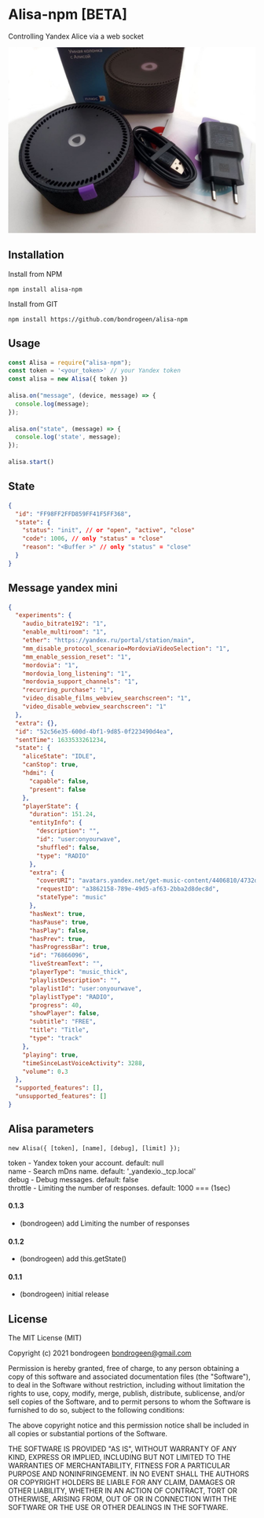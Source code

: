 # Alisa-npm [BETA]

Controlling Yandex Alice via a web socket

![image](https://raw.githubusercontent.com/bondrogeen/alisa-npm/main/images/image.jpg)

## Installation
Install from NPM
```
npm install alisa-npm
```
Install from GIT
```
npm install https://github.com/bondrogeen/alisa-npm
```

## Usage
```javascript
const Alisa = require("alisa-npm");
const token = '<your_token>' // your Yandex token
const alisa = new Alisa({ token })

alisa.on("message", (device, message) => {
  console.log(message);
});

alisa.on("state", (message) => {
  console.log('state', message);
});

alisa.start()

```
## State
```JSON
{ 
  "id": "FF98FF2FFD859FF41F5FF368", 
  "state": { 
    "status": "init", // or "open", "active", "close"
    "code": 1006, // only "status" = "close"
    "reason": "<Buffer >" // only "status" = "close"
  } 
}
```

## Message yandex mini
```JSON
{
  "experiments": {
    "audio_bitrate192": "1",
    "enable_multiroom": "1",
    "ether": "https://yandex.ru/portal/station/main",
    "mm_disable_protocol_scenario=MordoviaVideoSelection": "1",
    "mm_enable_session_reset": "1",
    "mordovia": "1",
    "mordovia_long_listening": "1",
    "mordovia_support_channels": "1",
    "recurring_purchase": "1",
    "video_disable_films_webview_searchscreen": "1",
    "video_disable_webview_searchscreen": "1"
  },
  "extra": {},
  "id": "52c56e35-600d-4bf1-9d85-0f223490d4ea",
  "sentTime": 1633533261234,
  "state": {
    "aliceState": "IDLE",
    "canStop": true,
    "hdmi": {
      "capable": false,
      "present": false
    },
    "playerState": {
      "duration": 151.24,
      "entityInfo": {
        "description": "",
        "id": "user:onyourwave",
        "shuffled": false,
        "type": "RADIO"
      },
      "extra": {
        "coverURI": "avatars.yandex.net/get-music-content/4406810/4732d077.a.13586183-1/%%",
        "requestID": "a3862158-789e-49d5-af63-2bba2d8dec8d",
        "stateType": "music"
      },
      "hasNext": true,
      "hasPause": true,
      "hasPlay": false,
      "hasPrev": true,
      "hasProgressBar": true,
      "id": "76866096",
      "liveStreamText": "",
      "playerType": "music_thick",
      "playlistDescription": "",
      "playlistId": "user:onyourwave",
      "playlistType": "RADIO",
      "progress": 40,
      "showPlayer": false,
      "subtitle": "FREE",
      "title": "Title",
      "type": "track"
    },
    "playing": true,
    "timeSinceLastVoiceActivity": 3288,
    "volume": 0.3
  },
  "supported_features": [],
  "unsupported_features": []
}
```
## Alisa parameters
```
new Alisa({ [token], [name], [debug], [limit] });
```
token - Yandex token your account.  default: null<br>
name - Search mDns name. default: '_yandexio._tcp.local'<br>
debug - Debug messages. default: false<br>
throttle - Limiting the number of responses. default: 1000 === (1sec)<br>





#### 0.1.3 
* (bondrogeen) add Limiting the number of responses 

#### 0.1.2
* (bondrogeen) add this.getState()

#### 0.1.1
* (bondrogeen) initial release

## License
The MIT License (MIT)

Copyright (c) 2021 bondrogeen <bondrogeen@gmail.com>

Permission is hereby granted, free of charge, to any person obtaining a copy
of this software and associated documentation files (the "Software"), to deal
in the Software without restriction, including without limitation the rights
to use, copy, modify, merge, publish, distribute, sublicense, and/or sell
copies of the Software, and to permit persons to whom the Software is
furnished to do so, subject to the following conditions:

The above copyright notice and this permission notice shall be included in
all copies or substantial portions of the Software.

THE SOFTWARE IS PROVIDED "AS IS", WITHOUT WARRANTY OF ANY KIND, EXPRESS OR
IMPLIED, INCLUDING BUT NOT LIMITED TO THE WARRANTIES OF MERCHANTABILITY,
FITNESS FOR A PARTICULAR PURPOSE AND NONINFRINGEMENT. IN NO EVENT SHALL THE
AUTHORS OR COPYRIGHT HOLDERS BE LIABLE FOR ANY CLAIM, DAMAGES OR OTHER
LIABILITY, WHETHER IN AN ACTION OF CONTRACT, TORT OR OTHERWISE, ARISING FROM,
OUT OF OR IN CONNECTION WITH THE SOFTWARE OR THE USE OR OTHER DEALINGS IN
THE SOFTWARE.